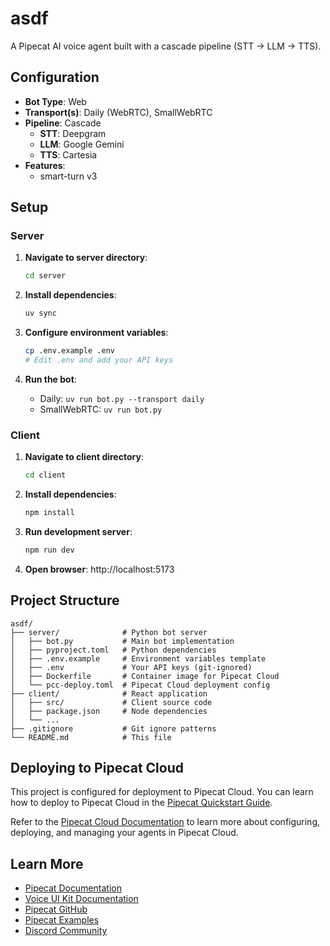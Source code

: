 # asdf

A Pipecat AI voice agent built with a cascade pipeline (STT → LLM → TTS).

## Configuration

- **Bot Type**: Web
- **Transport(s)**: Daily (WebRTC), SmallWebRTC
- **Pipeline**: Cascade
  - **STT**: Deepgram
  - **LLM**: Google Gemini
  - **TTS**: Cartesia
- **Features**:
  - smart-turn v3

## Setup

### Server

1. **Navigate to server directory**:
   ```bash
   cd server
   ```

2. **Install dependencies**:
   ```bash
   uv sync
   ```

3. **Configure environment variables**:
   ```bash
   cp .env.example .env
   # Edit .env and add your API keys
   ```

4. **Run the bot**:
   - Daily: `uv run bot.py --transport daily`
   - SmallWebRTC: `uv run bot.py`

### Client

1. **Navigate to client directory**:
   ```bash
   cd client
   ```

2. **Install dependencies**:
   ```bash
   npm install
   ```

3. **Run development server**:
   ```bash
   npm run dev
   ```

4. **Open browser**:
   http://localhost:5173

## Project Structure

```
asdf/
├── server/              # Python bot server
│   ├── bot.py           # Main bot implementation
│   ├── pyproject.toml   # Python dependencies
│   ├── .env.example     # Environment variables template
│   ├── .env             # Your API keys (git-ignored)
│   ├── Dockerfile       # Container image for Pipecat Cloud
│   └── pcc-deploy.toml  # Pipecat Cloud deployment config
├── client/              # React application
│   ├── src/             # Client source code
│   ├── package.json     # Node dependencies
│   └── ...
├── .gitignore           # Git ignore patterns
└── README.md            # This file
```

## Deploying to Pipecat Cloud

This project is configured for deployment to Pipecat Cloud. You can learn how to deploy to Pipecat Cloud in the [Pipecat Quickstart Guide](https://docs.pipecat.ai/getting-started/quickstart#step-2%3A-deploy-to-production).

Refer to the [Pipecat Cloud Documentation](https://docs.pipecat.ai/deployment/pipecat-cloud/introduction) to learn more about configuring, deploying, and managing your agents in Pipecat Cloud.


## Learn More

- [Pipecat Documentation](https://docs.pipecat.ai/)
- [Voice UI Kit Documentation](https://voiceuikit.pipecat.ai/)
- [Pipecat GitHub](https://github.com/pipecat-ai/pipecat)
- [Pipecat Examples](https://github.com/pipecat-ai/pipecat-examples)
- [Discord Community](https://discord.gg/pipecat)
